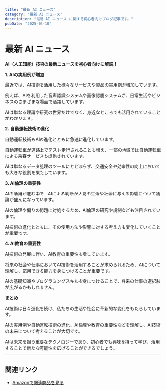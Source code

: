 ```yaml
---
title: "最新 AI ニュース"
category: "最新 AI ニュース"
description: "最新 AI ニュース に関する初心者向けブログ記事です。"
pubDate: "2025-06-10"
---
```


# 最新 AI ニュース

**AI（人工知能）技術の最新ニュースを初心者向けに解説！**

**1. AIの実用例が増加**

最近では、AI技術を活用した様々なサービスや製品の実用例が増加しています。

例えば、AIを利用した音声認識システムや画像認譍システムが、日常生活やビジネスのさまざまな場面で活躍しています。

AIは単なる理論や研究の世界だけでなく、身近なところでも活用されていることがわかります。



**2. 自動運転技術の進化**

自動運転技術もAIの進化とともに急速に進化しています。

自動運転車が道路上でテスト走行されることも増え、一部の地域では自動運転車による乗客サービスも提供されています。

AIは単なるデータ処理のツールにとどまらず、交通安全や効率性の向上においても大きな役割を果たしています。



**3. AI倫理の重要性**

AIの活用が進む中で、AIによる判断が人間の生活や社会に与える影響について議論が盛んになっています。

AIの倫理や偏りの問題に対処するため、AI倫理の研究や規制なども注目されています。

AI技術の進化とともに、その使用方法や影響に対する考え方も変化していくことが重要です。



**4. AI教育の重要性**

AI技術の発展に伴い、AI教育の重要性も増しています。

将来の社会や仕事においてAI技術を活用することが求められるため、AIについて理解し、応用できる能力を身につけることが重要です。

AIの基礎知識やプログラミングスキルを身につけることで、将来の仕事の選択肢が広がるかもしれません。



**まとめ**

AI技術は日々進化を続け、私たちの生活や社会に革新的な変化をもたらしています。

AIの実用例や自動運転技術の進化、AI倫理や教育の重要性などを理解し、AI技術の未来について考えることが大切です。

AIは未来を担う重要なテクノロジーであり、初心者でも興味を持って学び、活用することで新たな可能性を広げることができるでしょう。



---

## 関連リンク

- [Amazonで関連商品を見る](https://www.amazon.co.jp/s?k=%E6%9C%80%E6%96%B0+AI+%E3%83%8B%E3%83%A5%E3%83%BC%E3%82%B9&tag=autowritehubai-22)
